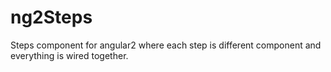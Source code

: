 # ng2Steps
Steps component for angular2 where each step is different component and everything is wired together.
